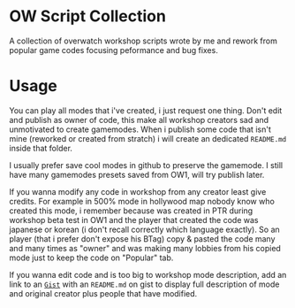 # OW Script Collection
A collection of overwatch workshop scripts wrote by me and rework from popular game codes focusing peformance and bug fixes.

# Usage
You can play all modes that i've created, i just request one thing. Don't edit and publish as owner of code, this make all workshop creators sad and unmotivated to create gamemodes. When i publish some code that isn't mine (reworked or created from stratch) i will create an dedicated `README.md` inside that folder.

I usually prefer save cool modes in github to preserve the gamemode. I still have many gamemodes presets saved from OW1, will try publish later.

If you wanna modify any code in workshop from any creator least give credits. For example in 500% mode in hollywood map nobody know who created this mode, i remember because was created in PTR during workshop beta test in OW1 and the player that created the code was japanese or korean (i don't recall correctly which language exactly). So an player (that i prefer don't expose his BTag) copy & pasted the code many and many times as "owner" and was making many lobbies from his copied mode just to keep the code on "Popular" tab.

If you wanna edit code and is too big to workshop mode description, add an link to an [`Gist`](https://gist.github.com/) with an `README.md` on gist to display full description of mode and original creator plus people that have modified.